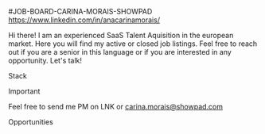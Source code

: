 #JOB-BOARD-CARINA-MORAIS-SHOWPAD
https://www.linkedin.com/in/anacarinamorais/

Hi there! I am an experienced SaaS Talent Aquisition in the european market. Here you will find my active or closed job listings. Feel free to reach out if you are a senior in this language or if you are interested in any opportunity. Let's talk!

Stack

Important

Feel free to send me PM on LNK or carina.morais@showpad.com

Opportunities
